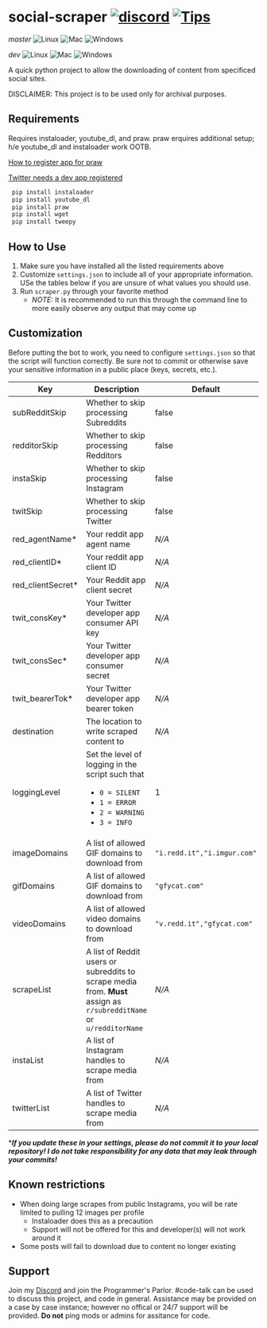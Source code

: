 # social-scraper [![discord](https://img.shields.io/discord/136001983852052480.svg?label=&logo=discord&logoColor=ffffff&color=7389D8&labelColor=6A7EC2)](https://clan.bravebearstudios.com)  [![Tips](https://img.shields.io/badge/Donate-PayPal-green.svg)](paypal.me/BraveBearStudios)

*master*
![Linux](https://github.com/thezoid/social-scraper/actions/workflows/app_linuxBuild.yml/badge.svg?branch=main)
![Mac](https://github.com/thezoid/social-scraper/actions/workflows/app_macBuild.yml/badge.svg?branch=main)
![Windows](https://github.com/thezoid/social-scraper/actions/workflows/app_windowsBuild.yml/badge.svg?branch=main)

*dev*
![Linux](https://github.com/thezoid/social-scraper/actions/workflows/app_linuxBuild.yml/badge.svg?branch=dev)
![Mac](https://github.com/thezoid/social-scraper/actions/workflows/app_macBuild.yml/badge.svg?branch=dev)
![Windows](https://github.com/thezoid/social-scraper/actions/workflows/app_windowsBuild.yml/badge.svg?branch=dev)

A quick python project to allow the downloading of content from specificed social sites.

DISCLAIMER: This project is to be used only for archival purposes.

## Requirements

 Requires instaloader, youtube_dl, and praw. praw erquires additional setup; h/e youtube_dl and instaloader work OOTB.

 [How to register app for praw](https://praw.readthedocs.io/en/latest/getting_started/authentication.html#installed-application)
 
 [Twitter needs a dev app registered](https://developer.twitter.com)

```python
 pip install instaloader
 pip install youtube_dl
 pip install praw
 pip install wget
 pip install tweepy
```

## How to Use

1. Make sure you have installed all the listed requirements above
2. Customize `settings.json` to include all of your appropriate information. USe the tables below if you are unsure of what values you should use.
3. Run `scraper.py` through your favorite method
     - *NOTE:* It is recommended to run this through the command line to more easily observe any output that may come up

## Customization

Before putting the bot to work, you need to configure `settings.json` so that the script will function correctly. Be sure not to commit or otherwise save your sensitive information in a public place (keys, secrets, etc.).

|Key|Description| Default |
| --- | --- | --- |
|subRedditSkip|Whether to skip processing Subreddits|false|
|redditorSkip|Whether to skip processing Redditors|false|
|instaSkip|Whether to skip processing Instagram|false|
|twitSkip|Whether to skip processing Twitter|false|
|red_agentName*|Your reddit app agent name|*N/A*|
|red_clientID*|Your reddit app client ID|*N/A*|
|red_clientSecret*|Your Reddit app client secret|*N/A*|
|twit_consKey*|Your Twitter developer app consumer API key|*N/A*|
|twit_consSec*|Your Twitter developer app consumer secret|*N/A*|
|twit_bearerTok*|Your Twitter developer app bearer token|*N/A*|
|destination|The location to write scraped content to|*N/A*|
|loggingLevel|Set the level of logging in the script such that <br><ul><li>`0 = SILENT`</li><li>`1 = ERROR`</li><li>`2 = WARNING`</li><li>`3 = INFO`</li></ul>|1|
|imageDomains|A list of allowed GIF domains to download from|`"i.redd.it","i.imgur.com"`|
|gifDomains|A list of allowed GIF domains to download from|`"gfycat.com"`|
|videoDomains|A list of allowed video domains to download from|`"v.redd.it","gfycat.com"`|
|scrapeList|A list of Reddit users or subreddits to scrape media from. **Must** assign as `r/subredditName` or `u/redditorName`|*N/A*|
|instaList|A list of Instagram handles to scrape media from|*N/A*|
|twitterList|A list of Twitter handles to scrape media from|*N/A*|

****If you update these in your settings, please do not commit it to your local repository! I do not take responsibility for any data that may leak through your commits!***

## Known restrictions

- When doing large scrapes from public Instagrams, you will be rate limited to pulling 12 images per profile
     - Instaloader does this as a precaution
     - Support will not be offered for this and developer(s) will not work around it
- Some posts will fail to download due to content no longer existing

## Support

Join my [Discord](https://clan.bravebearstudios.com) and join the Programmer's Parlor. #code-talk can be used to discuss this project, and code in general. Assistance may be provided on a case by case instance; however no offical or 24/7 support will be provided. **Do not** ping mods or admins for assitance for code.